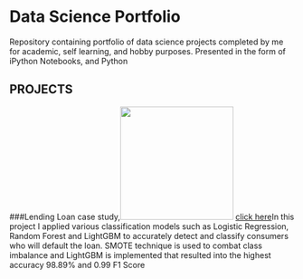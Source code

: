 # Data Science Portfolio
Repository containing portfolio of data science projects completed by me for academic, self learning, and hobby purposes. Presented in the form of iPython Notebooks, and Python
## PROJECTS
###Lending Loan case study,<img src="https://th.bing.com/th/id/OIP.tMlgFbyyA7524W0O8llNTgHaFf?pid=Api&rs=1" width="200"> [click here](https://github.com/lasnausman/Portfolio/blob/master/Loan%20Lending%20case%20study-%20Analysis/Lending%20Loan.ipynb)In this project I applied various classification models such as Logistic Regression, Random Forest and LightGBM to accurately detect and classify consumers who will default the loan. SMOTE technique is used to combat class imbalance and LightGBM is implemented that resulted into the highest accuracy 98.89% and 0.99 F1 Score
